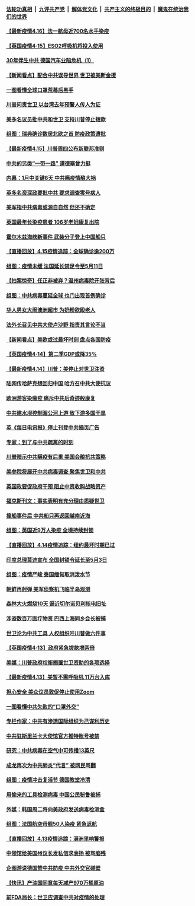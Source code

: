 

####  [法轮功真相](../../../../basic/blob/master/README.md?t=04161031) &nbsp;|&nbsp; [九评共产党](../../../../9ping.md/blob/master/README.md?t=04161031) &nbsp;|&nbsp; [解体党文化](../../../../jtdwh.md/blob/master/README.md?t=04161031)  &nbsp;|&nbsp; [共产主义的终极目的](../../../../gczydzjmd.md/blob/master/README.md?t=04161031) &nbsp;|&nbsp; [魔鬼在统治我们的世界](../../../../mgztzwmdsj.md/blob/master/README.md?t=04161031) 

#### [【最新疫情4.16】法一航母近700名水手染疫](../pages/nsc418/n12034441.md?t=04161031) 

#### [【英国疫情4‧15】ESO2呼吸机将投入使用](../pages/nsc418/n12034365.md?t=04161031) 

#### [30年伴生中共 德国汽车业陷危机（1）](../pages/nsc418/n11999744.md?t=04161031) 

#### [【新闻看点】配合中共误导世界 世卫被美断金援](../pages/nsc418/n12033829.md?t=04161031) 

#### [一图看懂全球口罩荒幕后黑手](../pages/nsc418/n12034498.md?t=04161031) 

#### [川普问责世卫 以台湾去年预警人传人为证](../pages/nsc418/n12034354.md?t=04161031) 

#### [美多名议员批中共和世卫 支持川普停止拨款](../pages/nsc418/n12034194.md?t=04161031) 

#### [组图：瑞典确诊数居北欧之首 防疫政策遭批](../pages/nsc418/n12027102.md?t=04161031) 

#### [【最新疫情4.15】川普周四公布新联邦准则](../pages/nsc418/n12031072.md?t=04161031) 

#### [中共的另类“一带一路” 谭德塞曾力挺](../pages/nsc418/n12033655.md?t=04161031) 

#### [内幕：1月中关键6天 中共瞒疫情酿大祸](../pages/nsc418/n12033859.md?t=04161031) 

#### [英多名资深政要批中共 要求调查零号病人](../pages/nsc418/n12033430.md?t=04161031) 

#### [美军指中共病毒或源自自然 但还不确定](../pages/nsc418/n12033338.md?t=04161031) 

#### [英国最年长染疫患者 106岁老妇康复出院](../pages/nsc418/n12033318.md?t=04161031) 

#### [霍尔木兹海峡新事件 武装分子登上中国船只](../pages/nsc418/n12033023.md?t=04161031) 

#### [【直播回放】4.15疫情追踪：全球确诊逾200万](../pages/nsc418/n12032899.md?t=04161031) 

#### [组图：疫情未缓 法国延长禁足令至5月11日](../pages/nsc418/n12032121.md?t=04161031) 

#### [【拍案惊奇】任正非被弃？温州病毒院开张背后](../pages/nsc418/n12031404.md?t=04161031) 

#### [组图：中共病毒蔓延全球 也门出现首例确诊](../pages/nsc418/n12030462.md?t=04161031) 

#### [华人男女大闹澳洲超市 为奶粉欲殴老人](../pages/nsc418/n12031706.md?t=04161031) 

#### [法外长召见中共大使卢沙野 指责其言论不当](../pages/nsc418/n12031303.md?t=04161031) 

#### [【新闻看点】美欧或过最坏时刻 盘点各国防疫](../pages/nsc418/n12030818.md?t=04161031) 

#### [【英国疫情4·14】第二季GDP或降35%](../pages/nsc418/n12030978.md?t=04161031) 

#### [【最新疫情4.14】川普：美停止对世卫注资](../pages/nsc418/n12027947.md?t=04161031) 

#### [陆网传哈萨克想回归中国 哈方召中共大使抗议](../pages/nsc418/n12031126.md?t=04161031) 

#### [欧洲游客染瘟疫 痛斥中共后奇迹般康复](../pages/nsc418/n12030636.md?t=04161031) 

#### [中共建水坝控制湄公河上游 致下游多国干旱](../pages/nsc418/n12030720.md?t=04161031) 

#### [英《每日电讯报》停止刊登中共插页广告](../pages/nsc418/n12030864.md?t=04161031) 

#### [专家：到了与中共疏离的时刻](../pages/nsc418/n12030667.md?t=04161031) 

#### [川普暗示中共瞒疫有后果 美国会酿抗共策略](../pages/nsc418/n12029990.md?t=04161031) 

#### [美参院将展开中共病毒调查 聚焦世卫和中共](../pages/nsc418/n12030184.md?t=04161031) 

#### [英国政要促政府干预 阻止中资收购战略资产](../pages/nsc418/n12030334.md?t=04161031) 

#### [福克斯刊文：事实表明有充分理由质疑世卫](../pages/nsc418/n12030392.md?t=04161031) 

#### [撞船事件后 中共船只再返回越南近海](../pages/nsc418/n12030336.md?t=04161031) 

#### [组图：英国近9万人染疫 全境持续封锁](../pages/nsc418/n12029991.md?t=04161031) 

#### [【直播回放】4.14疫情追踪：纽约最坏时期已过](../pages/nsc418/n12030034.md?t=04161031) 

#### [印度总理莫迪宣布 全国封锁令延长至5月3日](../pages/nsc418/n12029887.md?t=04161031) 

#### [组图：疫情严峻 泰国缅甸取消泼水节](../pages/nsc418/n12029181.md?t=04161031) 

#### [朝鲜再射弹 美军侦察机飞临半岛观测](../pages/nsc418/n12029538.md?t=04161031) 

#### [森林大火燃烧10天 逼近切尔诺贝利核电旧址](../pages/nsc418/n12029411.md?t=04161031) 

#### [涉盗数百万医疗物资 巴西上海同乡会长被捕](../pages/nsc418/n12028867.md?t=04161031) 

#### [世卫沦为中共工具 人权组织吁川普做六件事](../pages/nsc418/n12028407.md?t=04161031) 

#### [【英国疫情4·13】政府紧急拨款增两倍](../pages/nsc418/n12028084.md?t=04161031) 

#### [美媒：川普政府权衡搁置世卫资助的各项选择](../pages/nsc418/n12028055.md?t=04161031) 

#### [【最新疫情4.13】美暂不需呼吸机 11万台入库](../pages/nsc418/n12024712.md?t=04161031) 

#### [担心安全 美众议员敦促停止使用Zoom](../pages/nsc418/n12028062.md?t=04161031) 

#### [一图看懂中共失败的“口罩外交”](../pages/nsc418/n12026088.md?t=04161031) 

#### [专栏作家：中共有渗透国际组织为己谋利历史](../pages/nsc418/n12025937.md?t=04161031) 

#### [中共驻斯里兰卡大使馆官方推特账号被禁](../pages/nsc418/n12027418.md?t=04161031) 

#### [研究：中共病毒在空气中可传播13英尺](../pages/nsc418/n12026960.md?t=04161031) 

#### [成龙再次为中共肺炎“代言” 被网民骂翻](../pages/nsc418/n12027356.md?t=04161031) 

#### [组图：疫情冲击复活节 德国教堂冷清](../pages/nsc418/n12026390.md?t=04161031) 

#### [用偷来的工具检测病毒 中国公民秘鲁被捕](../pages/nsc418/n12027194.md?t=04161031) 

#### [外媒：韩国周二将向美政府发送病毒检测盒](../pages/nsc418/n12027049.md?t=04161031) 

#### [组图：法国航空母舰50人染疫 紧急返航](../pages/nsc418/n12026871.md?t=04161031) 

#### [【直播回放】4.13疫情追踪：满洲里响警报](../pages/nsc418/n12026894.md?t=04161031) 

#### [中领馆给美国州议长发私信求表扬 被骂脑残](../pages/nsc418/n12026823.md?t=04161031) 

#### [企图游说德国赞中共防疫 中共外交官碰壁](../pages/nsc418/n12025608.md?t=04161031) 

#### [【快讯】产油国同意每天减产970万桶原油](../pages/nsc418/n12025209.md?t=04161031) 

#### [前FDA局长：世卫应调查中共对疫情的处理](../pages/nsc418/n12025386.md?t=04161031) 

